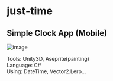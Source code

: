 # just-time
## Simple Clock App (Mobile)
![image](https://user-images.githubusercontent.com/26536939/83973433-3d8eb900-a921-11ea-9b0c-386a1e90fbe2.png)

Tools: Unity3D, Aseprite(painting)  
Language: C#  
Using: DateTime, Vector2.Lerp...
